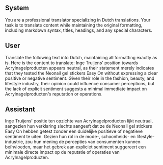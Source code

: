 ## System

You are a professional translator specializing in Dutch translations. 
Your task is to translate content while maintaining the original formatting, including markdown syntax, 
titles, headings, and any special characters.

## User

Translate the following text into Dutch, maintaining all formatting exactly as is.
Here is the content to translate:
Inge Truijens' position towards Acrylnagelproducten appears neutral, as their statement merely indicates that they tested the Neonail gel stickers Easy On without expressing a clear positive or negative sentiment. Given their role in the fashion, beauty, and lifestyle industry, their opinion could influence consumer perceptions, but the lack of explicit sentiment suggests a minimal immediate impact on Acrylnagelproducten's reputation or operations.

## Assistant

Inge Truijens' positie ten opzichte van Acrylnagelproducten lijkt neutraal, aangezien hun verklaring slechts aangeeft dat ze de Neonail gel stickers Easy On hebben getest zonder een duidelijke positieve of negatieve sentiment te uiten. Gezien hun rol in de mode-, schoonheids- en lifestyle-industrie, zou hun mening de percepties van consumenten kunnen beïnvloeden, maar het gebrek aan expliciet sentiment suggereert een minimale directe impact op de reputatie of operaties van Acrylnagelproducten.

